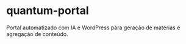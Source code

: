 # quantum-portal
Portal automatizado com IA e WordPress para geração de matérias e agregação de conteúdo.
